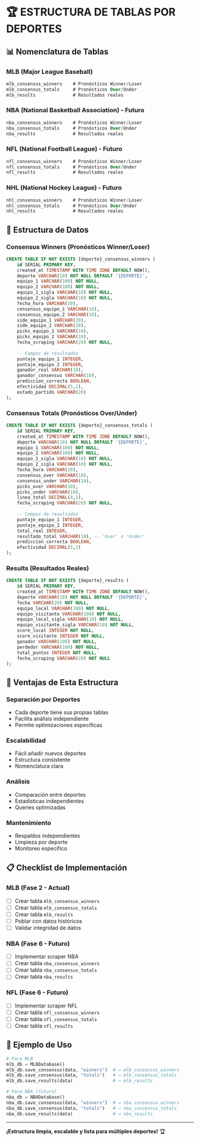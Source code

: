 # 🏆 ESTRUCTURA DE TABLAS POR DEPORTES

## 📊 Nomenclatura de Tablas

### **MLB (Major League Baseball)**
```sql
mlb_consensus_winners    # Pronósticos Winner/Loser
mlb_consensus_totals     # Pronósticos Over/Under  
mlb_results              # Resultados reales
```

### **NBA (National Basketball Association)** - Futuro
```sql
nba_consensus_winners    # Pronósticos Winner/Loser
nba_consensus_totals     # Pronósticos Over/Under
nba_results              # Resultados reales
```

### **NFL (National Football League)** - Futuro
```sql
nfl_consensus_winners    # Pronósticos Winner/Loser  
nfl_consensus_totals     # Pronósticos Over/Under
nfl_results              # Resultados reales
```

### **NHL (National Hockey League)** - Futuro
```sql
nhl_consensus_winners    # Pronósticos Winner/Loser
nhl_consensus_totals     # Pronósticos Over/Under
nhl_results              # Resultados reales
```

## 🎯 Estructura de Datos

### **Consensus Winners** (Pronósticos Winner/Loser)
```sql
CREATE TABLE IF NOT EXISTS {deporte}_consensus_winners (
    id SERIAL PRIMARY KEY,
    created_at TIMESTAMP WITH TIME ZONE DEFAULT NOW(),
    deporte VARCHAR(10) NOT NULL DEFAULT '{DEPORTE}',
    equipo_1 VARCHAR(100) NOT NULL,
    equipo_2 VARCHAR(100) NOT NULL,
    equipo_1_sigla VARCHAR(10) NOT NULL,
    equipo_2_sigla VARCHAR(10) NOT NULL,
    fecha_hora VARCHAR(20),
    consensus_equipo_1 VARCHAR(10),
    consensus_equipo_2 VARCHAR(10),
    side_equipo_1 VARCHAR(20),
    side_equipo_2 VARCHAR(20),
    picks_equipo_1 VARCHAR(10),
    picks_equipo_2 VARCHAR(10),
    fecha_scraping VARCHAR(20) NOT NULL,
    
    -- Campos de resultados
    puntaje_equipo_1 INTEGER,
    puntaje_equipo_2 INTEGER,
    ganador_real VARCHAR(10),
    ganador_consensus VARCHAR(10),
    prediccion_correcta BOOLEAN,
    efectividad DECIMAL(5,2),
    estado_partido VARCHAR(20)
);
```

### **Consensus Totals** (Pronósticos Over/Under)
```sql
CREATE TABLE IF NOT EXISTS {deporte}_consensus_totals (
    id SERIAL PRIMARY KEY,
    created_at TIMESTAMP WITH TIME ZONE DEFAULT NOW(),
    deporte VARCHAR(10) NOT NULL DEFAULT '{DEPORTE}',
    equipo_1 VARCHAR(100) NOT NULL,
    equipo_2 VARCHAR(100) NOT NULL,
    equipo_1_sigla VARCHAR(10) NOT NULL,
    equipo_2_sigla VARCHAR(10) NOT NULL,
    fecha_hora VARCHAR(20),
    consensus_over VARCHAR(10),
    consensus_under VARCHAR(10),
    picks_over VARCHAR(10),
    picks_under VARCHAR(10),
    linea_total DECIMAL(4,1),
    fecha_scraping VARCHAR(20) NOT NULL,
    
    -- Campos de resultados
    puntaje_equipo_1 INTEGER,
    puntaje_equipo_2 INTEGER,
    total_real INTEGER,
    resultado_total VARCHAR(10), -- 'Over' o 'Under'
    prediccion_correcta BOOLEAN,
    efectividad DECIMAL(5,2)
);
```

### **Results** (Resultados Reales)
```sql
CREATE TABLE IF NOT EXISTS {deporte}_results (
    id SERIAL PRIMARY KEY,
    created_at TIMESTAMP WITH TIME ZONE DEFAULT NOW(),
    deporte VARCHAR(10) NOT NULL DEFAULT '{DEPORTE}',
    fecha VARCHAR(20) NOT NULL,
    equipo_local VARCHAR(100) NOT NULL,
    equipo_visitante VARCHAR(100) NOT NULL,
    equipo_local_sigla VARCHAR(10) NOT NULL,
    equipo_visitante_sigla VARCHAR(10) NOT NULL,
    score_local INTEGER NOT NULL,
    score_visitante INTEGER NOT NULL,
    ganador VARCHAR(100) NOT NULL,
    perdedor VARCHAR(100) NOT NULL,
    total_puntos INTEGER NOT NULL,
    fecha_scraping VARCHAR(20) NOT NULL
);
```

## 🚀 Ventajas de Esta Estructura

### **Separación por Deportes**
- Cada deporte tiene sus propias tablas
- Facilita análisis independiente
- Permite optimizaciones específicas

### **Escalabilidad**
- Fácil añadir nuevos deportes
- Estructura consistente
- Nomenclatura clara

### **Análisis**
- Comparación entre deportes
- Estadísticas independientes
- Queries optimizadas

### **Mantenimiento**
- Respaldos independientes
- Limpieza por deporte
- Monitoreo específico

## 📋 Checklist de Implementación

### MLB (Fase 2 - Actual)
- [ ] Crear tabla `mlb_consensus_winners`
- [ ] Crear tabla `mlb_consensus_totals`
- [ ] Crear tabla `mlb_results`
- [ ] Poblar con datos históricos
- [ ] Validar integridad de datos

### NBA (Fase 6 - Futuro)
- [ ] Implementar scraper NBA
- [ ] Crear tabla `nba_consensus_winners`
- [ ] Crear tabla `nba_consensus_totals`
- [ ] Crear tabla `nba_results`

### NFL (Fase 6 - Futuro)
- [ ] Implementar scraper NFL
- [ ] Crear tabla `nfl_consensus_winners`
- [ ] Crear tabla `nfl_consensus_totals`
- [ ] Crear tabla `nfl_results`

## 🎯 Ejemplo de Uso

```python
# Para MLB
mlb_db = MLBDatabase()
mlb_db.save_consensus(data, "winners")  # → mlb_consensus_winners
mlb_db.save_consensus(data, "totals")   # → mlb_consensus_totals
mlb_db.save_results(data)               # → mlb_results

# Para NBA (futuro)
nba_db = NBADatabase()
nba_db.save_consensus(data, "winners")  # → nba_consensus_winners
nba_db.save_consensus(data, "totals")   # → nba_consensus_totals
nba_db.save_results(data)               # → nba_results
```

---

**¡Estructura limpia, escalable y lista para múltiples deportes!** 🏆
